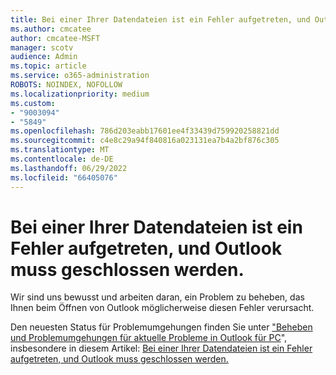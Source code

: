 ```yaml
---
title: Bei einer Ihrer Datendateien ist ein Fehler aufgetreten, und Outlook muss geschlossen werden.
ms.author: cmcatee
author: cmcatee-MSFT
manager: scotv
audience: Admin
ms.topic: article
ms.service: o365-administration
ROBOTS: NOINDEX, NOFOLLOW
ms.localizationpriority: medium
ms.custom:
- "9003094"
- "5849"
ms.openlocfilehash: 786d203eabb17601ee4f33439d759920258821dd
ms.sourcegitcommit: c4e8c29a94f840816a023131ea7b4a2bf876c305
ms.translationtype: MT
ms.contentlocale: de-DE
ms.lasthandoff: 06/29/2022
ms.locfileid: "66405076"
---
```

# <a name="something-is-wrong-with-one-of-your-data-files-and-outlook-needs-to-close"></a>Bei einer Ihrer Datendateien ist ein Fehler aufgetreten, und Outlook muss geschlossen werden.

Wir sind uns bewusst und arbeiten daran, ein Problem zu beheben, das Ihnen beim Öffnen von Outlook möglicherweise diesen Fehler verursacht.

Den neuesten Status für Problemumgehungen finden Sie unter  ["Beheben und Problemumgehungen für aktuelle Probleme in Outlook für PC](https://support.microsoft.com/office/ecf61305-f84f-4e13-bb73-95a214ac1230)", insbesondere in diesem Artikel: [Bei einer Ihrer Datendateien ist ein Fehler aufgetreten, und Outlook muss geschlossen werden.](https://support.microsoft.com/office/a3b59934-2446-4f2a-bd25-58f88188b9b2)
